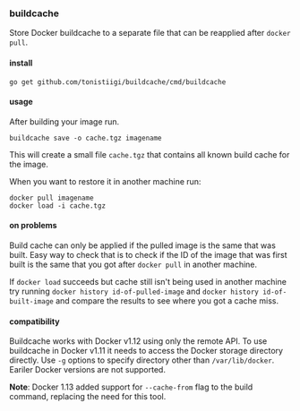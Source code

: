 ### buildcache

Store Docker buildcache to a separate file that can be reapplied after `docker pull`.

#### install

`go get github.com/tonistiigi/buildcache/cmd/buildcache`

#### usage

After building your image run.

```
buildcache save -o cache.tgz imagename
```

This will create a small file `cache.tgz` that contains all known build cache for the image.

When you want to restore it in another machine run:

```
docker pull imagename
docker load -i cache.tgz
```

#### on problems

Build cache can only be applied if the pulled image is the same that was built. Easy way to check that is to check if the ID of the image that was first built is the same that you got after `docker pull` in another machine.

If `docker load` succeeds but cache still isn't being used in another machine try running `docker history id-of-pulled-image` and `docker history id-of-built-image` and compare the results to see where you got a cache miss.

#### compatibility

Buildcache works with Docker v1.12 using only the remote API. To use buildcache in Docker v1.11 it needs to access the Docker storage directory directly. Use `-g` options to specify directory other than `/var/lib/docker`. Eariler Docker versions are not supported.

**Note**: Docker 1.13 added support for `--cache-from` flag to the build command, replacing the need for this tool.
